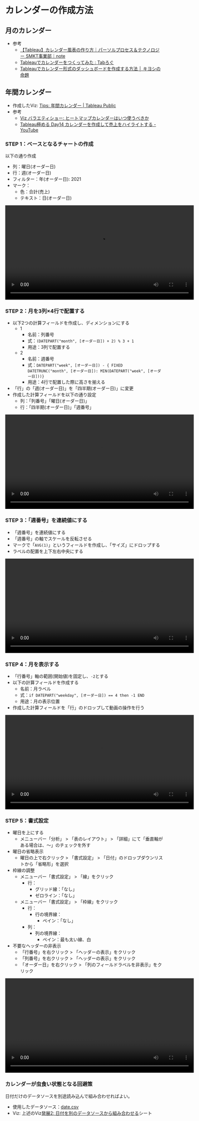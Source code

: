 # カレンダーの作成方法
## 月のカレンダー

- 参考
  - [【Tableau】カレンダー風表の作り方｜パーソルプロセス＆テクノロジー SMKT事業部｜note](https://note.com/smkt_interview/n/n8288c6198aab)
  - [Tableauでカレンダーをつくってみた : Tabろぐ](http://blog.livedoor.jp/tab_hiro/archives/17308976.html)
  - [Tableauでカレンダー形式のダッシュボードを作成する方法 │ キヨシの命題](https://yolo-kiyoshi.com/2019/07/23/post-1179/)

## 年間カレンダー

- 作成したViz: [Tips: 年間カレンダー \| Tableau Public](https://public.tableau.com/app/profile/.33622291/viz/Tips_16584759196560/STEP1?publish=yes)
- 参考
  - [Viz バラエティショー: ヒートマップカレンダーはいつ使うべきか](https://www.tableau.com/ja-jp/about/blog/2017/2/viz-variety-show-heatmaps-66330)
  - [Tableau極める Day14 カレンダーを作成して売上をハイライトする \- YouTube](https://www.youtube.com/watch?v=HlmYVDDF68k)

### STEP 1：ベースとなるチャートの作成
以下の通り作成

- 列：曜日(オーダー日)
- 行：週(オーダー日)
- フィルター：年(オーダー日): 2021
- マーク：
  - 色：合計(売上)
  - テキスト：日(オーダー日)

<video controls autoplay loop width="600" src='img/step1.webm'></video>

### STEP 2：月を3列×4行で配置する

- 以下2つの計算フィールドを作成し、ディメンションにする
  - 1
    - 名前：列番号
    - 式：`(DATEPART("month", [オーダー日]) + 2) % 3 + 1`
    - 用途：3列で配置する
  - 2
    - 名前：週番号
    - 式：`DATEPART("week", [オーダー日]) - { FIXED DATETRUNC("month", [オーダー日]): MIN(DATEPART("week", [オーダー日]))}`
    - 用途：4行で配置した際に高さを揃える
- 「行」の「週(オーダー日)」を「四半期(オーダー日)」に変更
- 作成した計算フィールドを以下の通り設定
  - 列：「列番号」「曜日(オーダー日)」
  - 行：「四半期(オーダー日)」「週番号」

<video controls autoplay loop width="600" src='img/step2.webm'></video>


### STEP 3：「週番号」を連続値にする

- 「週番号」を連続値にする
- 「週番号」の軸でスケールを反転させる
- マークで「`AVG(1)`」というフィールドを作成し、「サイズ」にドロップする
- ラベルの配置を上下左右中央にする

<video controls autoplay loop width="600" src='img/step3.webm'></video>

### STEP 4：月を表示する
- 「行番号」軸の範囲(開始値)を固定し、`-2`とする
- 以下の計算フィールドを作成する
  - 名前：月ラベル
  - 式：`if DATEPART("weekday", [オーダー日]) == 4 then -1 END`
  - 用途：月の表示位置
- 作成した計算フィールドを「行」のドロップして動画の操作を行う

<video controls autoplay loop width="600" src='img/step4.webm'></video>

### STEP 5：書式設定

- 曜日を上にする
  - メニューバー「分析」 > 「表のレイアウト」 > 「詳細」にて「垂直軸がある場合は、～」のチェックを外す
- 曜日の省略表示
  - 曜日の上で右クリック > 「書式設定」 > 「日付」のドロップダウンリストから「省略形」を選択
- 枠線の調整
  - メニューバー「書式設定」 > 「線」をクリック
    - 行：
      - グリッド線：「なし」
      - ゼロライン：「なし」
  - メニューバー「書式設定」 > 「枠線」をクリック
    - 行：
      - 行の境界線：
        - ペイン：「なし」
    - 列：
      - 列の境界線：
        - ペイン：最も太い線、白
- 不要なヘッダーの非表示
  - 「行番号」を右クリック > 「ヘッダーの表示」をクリック
  - 「列番号」を右クリック > 「ヘッダーの表示」をクリック
  - 「オーダー日」を右クリック > 「列のフィールドラベルを非表示」をクリック

<video controls autoplay loop width="600" src='img/step5.webm'></video>

### カレンダーが虫食い状態となる回避策

日付だけのデータソースを別途読み込んで組み合わせればよい。

- 使用したデータソース：[date.csv](https://github.com/arakaki-tokyo/tableau_learning/blob/main/data/date.csv)
- Viz: 上述のViz[発展2: 日付を別のデータソースから組み合わせる](https://public.tableau.com/app/profile/.33622291/viz/Tips_16584759196560/2)シート
